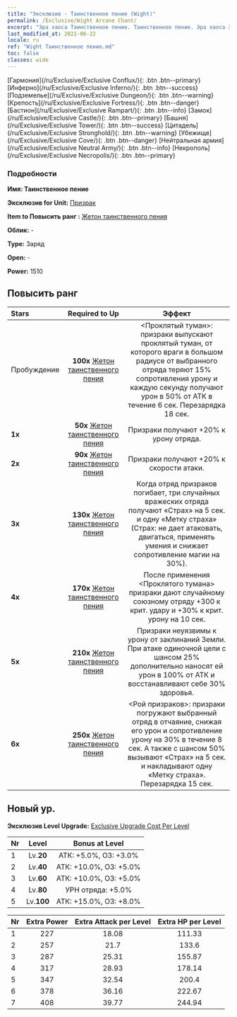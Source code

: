 ```yaml
---
title: "Эксклюзив - Таинственное пение (Wight)"
permalink: /Exclusive/Wight Arcane Chant/
excerpt: "Эра хаоса Таинственное пение. Таинственное пение. Эра хаоса Эксклюзив Таинственное пение. Призрак Эксклюзив."
last_modified_at: 2021-06-22
locale: ru
ref: "Wight Таинственное пение.md"
toc: false
classes: wide
---
```

 [Гармония](/ru/Exclusive/Exclusive Conflux/){: .btn .btn--primary} [Инферно](/ru/Exclusive/Exclusive Inferno/){: .btn .btn--success} [Подземелье](/ru/Exclusive/Exclusive Dungeon/){: .btn .btn--warning} [Крепость](/ru/Exclusive/Exclusive Fortress/){: .btn .btn--danger} [Бастион](/ru/Exclusive/Exclusive Rampart/){: .btn .btn--info} [Замок](/ru/Exclusive/Exclusive Castle/){: .btn .btn--primary} [Башня](/ru/Exclusive/Exclusive Tower/){: .btn .btn--success} [Цитадель](/ru/Exclusive/Exclusive Stronghold/){: .btn .btn--warning} [Убежище](/ru/Exclusive/Exclusive Cove/){: .btn .btn--danger} [Нейтральная армия](/ru/Exclusive/Exclusive Neutral Army/){: .btn .btn--info} [Некрополь](/ru/Exclusive/Exclusive Necropolis/){: .btn .btn--primary} 

### Подробности
 **Имя: Таинственное пение** 

 **Эксклюзив for Unit:** [Призрак](/ru/units/Wight/) 

 **Item to Повысить ранг :** [Жетон таинственного пения](/ItemsRU/con_915/)

 **Облик:** -

 **Type:** Заряд

 **Open:** -

 **Power:** 1510

## Повысить ранг 

  |     Stars    |  Required to Up | Эффект |
  |:-------------|:---------------:|:---------------:|
  |  Пробуждение  | **100x** [Жетон таинственного пения](/ItemsRU/con_915/) | <Проклятый туман>: призраки выпускают проклятый туман, от которого враги в большом радиусе от выбранного отряда теряют 15% сопротивления урону и каждую секунду получают урон в 50% от АТК в течение 6 сек. Перезарядка 18 сек. |
  | **1x** <i class="fas fa-star"/> | **50x** [Жетон таинственного пения](/ItemsRU/con_915/) | Призраки получают +20% к урону отряда. |
  | **2x** <i class="fas fa-star"/> | **90x** [Жетон таинственного пения](/ItemsRU/con_915/) | Призраки получают +20% к скорости атаки. |
  | **3x** <i class="fas fa-star"/> | **130x** [Жетон таинственного пения](/ItemsRU/con_915/) | Когда отряд призраков погибает, три случайных вражеских отряда получают «Страх» на 5 сек. и одну «Метку страха» (Страх: не дает атаковать, двигаться, применять умения и снижает сопротивление магии на 30%). |
  | **4x** <i class="fas fa-star"/> | **170x** [Жетон таинственного пения](/ItemsRU/con_915/) | После применения <Проклятого тумана> призраки дают случайному союзному отряду +300 к крит. удару и +30% к крит. урону на 10 сек. |
  | **5x** <i class="fas fa-star"/> | **210x** [Жетон таинственного пения](/ItemsRU/con_915/) | Призраки неуязвимы к урону от заклинаний Земли. При атаке одиночной цели с шансом 25% дополнительно наносят ей урон в 100% от АТК и восстанавливают себе 30% здоровья. |
  | **6x** <i class="fas fa-star"/> | **250x** [Жетон таинственного пения](/ItemsRU/con_915/) | <Рой призраков>: призраки погружают выбранный отряд в отчаяние, снижая его урон и сопротивление урону на 30% в течение 8 сек. А также с шансом 50% вызывают «Страх» на 5 сек. и накладывают одну «Метку страха». Перезарядка 15 сек. |


## Новый ур.
 **Эксклюзив Level Upgrade:** [Exclusive Upgrade Cost Per Level](/Exclusive/ExclusiveUpgradeCostPerLevel/)

  |  Nr  |   Level  | Bonus at Level |
  |:-----|:--------:|:--------------:|
  | 1 | Lv.**20** | АТК: +5.0%, ОЗ: +3.0% |
  | 2 | Lv.**40** | АТК: +10.0%, ОЗ: +5.0% |
  | 3 | Lv.**60** | АТК: +10.0%, ОЗ: +5.0% |
  | 4 | Lv.**80** | УРН отряда: +5.0% |
  | 5 | Lv.**100** | АТК: +15.0%, ОЗ: +8.0% |


  |  Nr  |  Extra Power | Extra Attack per Level | Extra HP per Level |
  |:-----|:--------:|:--------:|:--------:|
  | 1 | 227 | 18.08 | 111.33 |
  | 2 | 257 | 21.7 | 133.6 |
  | 3 | 287 | 25.31 | 155.87 |
  | 4 | 317 | 28.93 | 178.14 |
  | 5 | 347 | 32.54 | 200.4 |
  | 6 | 378 | 36.16 | 222.67 |
  | 7 | 408 | 39.77 | 244.94 |


